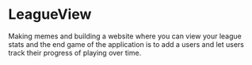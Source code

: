# LeagueView
Making memes and building a website where you can view your league stats and the end game of the application is to add a users and let users track their progress of playing over time. 
